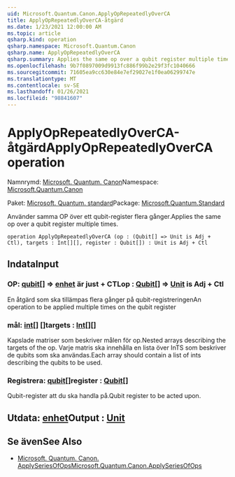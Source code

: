 ```yaml
---
uid: Microsoft.Quantum.Canon.ApplyOpRepeatedlyOverCA
title: ApplyOpRepeatedlyOverCA-åtgärd
ms.date: 1/23/2021 12:00:00 AM
ms.topic: article
qsharp.kind: operation
qsharp.namespace: Microsoft.Quantum.Canon
qsharp.name: ApplyOpRepeatedlyOverCA
qsharp.summary: Applies the same op over a qubit register multiple times.
ms.openlocfilehash: 9b7f0897009d9913fc886f99b2e29f3fc1040666
ms.sourcegitcommit: 71605ea9cc630e84e7ef29027e1f0ea06299747e
ms.translationtype: MT
ms.contentlocale: sv-SE
ms.lasthandoff: 01/26/2021
ms.locfileid: "98841607"
---
```

# <a name="applyoprepeatedlyoverca-operation"></a><span data-ttu-id="53ed4-102">ApplyOpRepeatedlyOverCA-åtgärd</span><span class="sxs-lookup"><span data-stu-id="53ed4-102">ApplyOpRepeatedlyOverCA operation</span></span>

<span data-ttu-id="53ed4-103">Namnrymd: [Microsoft. Quantum. Canon](xref:Microsoft.Quantum.Canon)</span><span class="sxs-lookup"><span data-stu-id="53ed4-103">Namespace: [Microsoft.Quantum.Canon](xref:Microsoft.Quantum.Canon)</span></span>

<span data-ttu-id="53ed4-104">Paket: [Microsoft. Quantum. standard](https://nuget.org/packages/Microsoft.Quantum.Standard)</span><span class="sxs-lookup"><span data-stu-id="53ed4-104">Package: [Microsoft.Quantum.Standard](https://nuget.org/packages/Microsoft.Quantum.Standard)</span></span>


<span data-ttu-id="53ed4-105">Använder samma OP över ett qubit-register flera gånger.</span><span class="sxs-lookup"><span data-stu-id="53ed4-105">Applies the same op over a qubit register multiple times.</span></span>

```qsharp
operation ApplyOpRepeatedlyOverCA (op : (Qubit[] => Unit is Adj + Ctl), targets : Int[][], register : Qubit[]) : Unit is Adj + Ctl
```


## <a name="input"></a><span data-ttu-id="53ed4-106">Indata</span><span class="sxs-lookup"><span data-stu-id="53ed4-106">Input</span></span>

### <a name="op--qubit--unit--is-adj--ctl"></a><span data-ttu-id="53ed4-107">OP: [qubit](xref:microsoft.quantum.lang-ref.qubit)[] => [enhet](xref:microsoft.quantum.lang-ref.unit)  är just + CTL</span><span class="sxs-lookup"><span data-stu-id="53ed4-107">op : [Qubit](xref:microsoft.quantum.lang-ref.qubit)[] => [Unit](xref:microsoft.quantum.lang-ref.unit)  is Adj + Ctl</span></span>

<span data-ttu-id="53ed4-108">En åtgärd som ska tillämpas flera gånger på qubit-registreringen</span><span class="sxs-lookup"><span data-stu-id="53ed4-108">An operation to be applied multiple times on the qubit register</span></span>


### <a name="targets--int"></a><span data-ttu-id="53ed4-109">mål: [int](xref:microsoft.quantum.lang-ref.int)[] []</span><span class="sxs-lookup"><span data-stu-id="53ed4-109">targets : [Int](xref:microsoft.quantum.lang-ref.int)[][]</span></span>

<span data-ttu-id="53ed4-110">Kapslade matriser som beskriver målen för op.</span><span class="sxs-lookup"><span data-stu-id="53ed4-110">Nested arrays describing the targets of the op.</span></span> <span data-ttu-id="53ed4-111">Varje matris ska innehålla en lista över InTS som beskriver de qubits som ska användas.</span><span class="sxs-lookup"><span data-stu-id="53ed4-111">Each array should contain a list of ints describing the qubits to be used.</span></span>


### <a name="register--qubit"></a><span data-ttu-id="53ed4-112">Registrera: [qubit](xref:microsoft.quantum.lang-ref.qubit)[]</span><span class="sxs-lookup"><span data-stu-id="53ed4-112">register : [Qubit](xref:microsoft.quantum.lang-ref.qubit)[]</span></span>

<span data-ttu-id="53ed4-113">Qubit-register att du ska handla på.</span><span class="sxs-lookup"><span data-stu-id="53ed4-113">Qubit register to be acted upon.</span></span>



## <a name="output--unit"></a><span data-ttu-id="53ed4-114">Utdata: [enhet](xref:microsoft.quantum.lang-ref.unit)</span><span class="sxs-lookup"><span data-stu-id="53ed4-114">Output : [Unit](xref:microsoft.quantum.lang-ref.unit)</span></span>



## <a name="see-also"></a><span data-ttu-id="53ed4-115">Se även</span><span class="sxs-lookup"><span data-stu-id="53ed4-115">See Also</span></span>

- [<span data-ttu-id="53ed4-116">Microsoft. Quantum. Canon. ApplySeriesOfOps</span><span class="sxs-lookup"><span data-stu-id="53ed4-116">Microsoft.Quantum.Canon.ApplySeriesOfOps</span></span>](xref:Microsoft.Quantum.Canon.ApplySeriesOfOps)